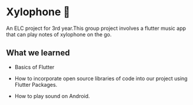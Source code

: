 # Xylophone 🎹

An ELC project for 3rd year.This group project involves a flutter music app that can play notes of xylophone on the go.




## What we learned
- Basics of Flutter

- How to incorporate open source libraries of code into our project using Flutter Packages.

- How to play sound on Android.

